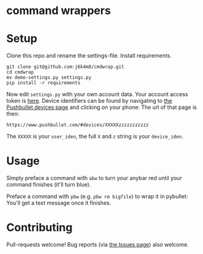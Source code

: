 # command wrappers

# Setup
Clone this repo and rename the settings-file. Install requirements.
```
git clone git@github.com:j6k4m8/cmdwrap.git
cd cmdwrap
mv demo-settings.py settings.py
pip install -r requirements
```
Now edit `settings.py` with your own account data. Your account access token is [here](https://www.pushbullet.com/#settings/account). Device identifiers can be found by navigating to [the Pushbullet devices page](https://www.pushbullet.com/#devices) and clicking on your phone: The url of that page is then:
```
https://www.pushbullet.com/#devices/XXXXXzzzzzzzzzzz
```
The `XXXXX` is your `user_iden`, the full `X` and `z` string is your `device_iden`.

# Usage
Simply preface a command with `abw` to turn your anybar red until your command finishes (it'll turn blue).

Preface a command with `pbw` (e.g. `pbw rm bigfile`) to wrap it in pybullet: You'll get a text message once it finishes.

# Contributing
Pull-requests welcome! Bug reports (via [the Issues page](https://github.com/j6k4m8/cmdwrap/issues)) also welcome.
